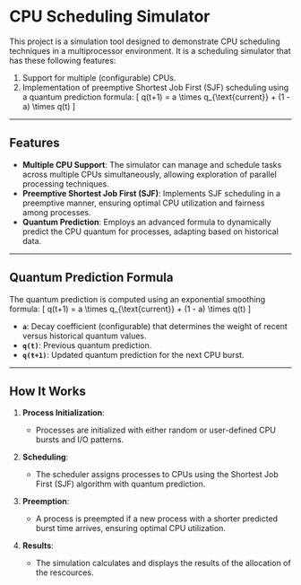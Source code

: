 # CPU Scheduling Simulator

This project is a simulation tool designed to demonstrate CPU scheduling techniques in a multiprocessor environment. It is a scheduling simulator that has these following features:

1. Support for multiple (configurable) CPUs.
2. Implementation of preemptive Shortest Job First (SJF) scheduling using a quantum prediction formula:
   \[
   q(t+1) = a \times q_{\text{current}} + (1 - a) \times q(t)
   \]

---

## Features

- **Multiple CPU Support**: The simulator can manage and schedule tasks across multiple CPUs simultaneously, allowing exploration of parallel processing techniques.
- **Preemptive Shortest Job First (SJF)**: Implements SJF scheduling in a preemptive manner, ensuring optimal CPU utilization and fairness among processes.
- **Quantum Prediction**: Employs an advanced formula to dynamically predict the CPU quantum for processes, adapting based on historical data.

---

## Quantum Prediction Formula

The quantum prediction is computed using an exponential smoothing formula:
\[
q(t+1) = a \times q_{\text{current}} + (1 - a) \times q(t)
\]

- **`a`**: Decay coefficient (configurable) that determines the weight of recent versus historical quantum values.
- **`q(t)`**: Previous quantum prediction.
- **`q(t+1)`**: Updated quantum prediction for the next CPU burst.

---

## How It Works

1. **Process Initialization**:
   - Processes are initialized with either random or user-defined CPU bursts and I/O patterns.

2. **Scheduling**:
   - The scheduler assigns processes to CPUs using the Shortest Job First (SJF) algorithm with quantum prediction.

3. **Preemption**:
   - A process is preempted if a new process with a shorter predicted burst time arrives, ensuring optimal CPU utilization.

4. **Results**:
   - The simulation calculates and displays the results of the allocation of the rescources.
